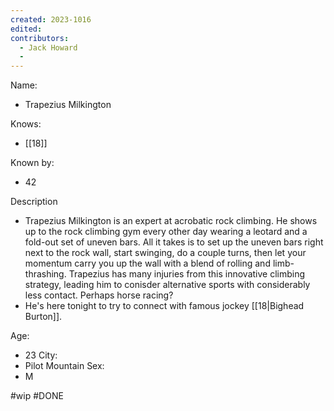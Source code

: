 ```yaml
---
created: 2023-1016
edited:
contributors:
  - Jack Howard
  - 
---
```


Name:
- Trapezius Milkington

Knows:
- [[18]]

Known by:
- 42

Description
- Trapezius Milkington is an expert at acrobatic rock climbing. He shows up to the rock climbing gym every other day wearing a leotard and a fold-out set of uneven bars. All it takes is to set up the uneven bars right next to the rock wall, start swinging, do a couple turns, then let your momentum carry you up the wall with a blend of rolling and limb-thrashing. Trapezius has many injuries from this innovative climbing strategy, leading him to conisder alternative sports with considerably less contact. Perhaps horse racing?
- He's here tonight to try to connect with famous jockey [[18|Bighead Burton]].

Age:
- 23
City:
- Pilot Mountain
Sex:
- M


#wip
#DONE
